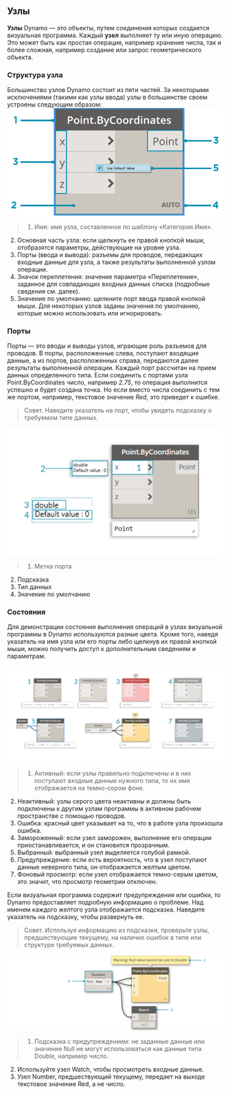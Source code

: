

## Узлы

**Узлы** Dynamo — это объекты, путем соединения которых создается визуальная программа. Каждый **узел** выполняет ту или иную операцию. Это может быть как простая операция, например хранение числа, так и более сложная, например создание или запрос геометрического объекта.

### Структура узла

Большинство узлов Dynamo состоит из пяти частей. За некоторыми исключениями (такими как узлы ввода) узлы в большинстве своем устроены следующим образом: ![Устройство узла Point.ByCoordinates](images/3-1/00-AnatomyOfANode.png)

> 1. Имя: имя узла, составленное по шаблону «Категория.Имя».
2. Основная часть узла: если щелкнуть ее правой кнопкой мыши, отобразятся параметры, действующие на уровне узла.
3. Порты (ввода и вывода): разъемы для проводов, передающих входные данные для узла, а также результаты выполненной узлом операции.
4. Значок переплетения: значение параметра «Переплетение», заданное для совпадающих входных данных списка (подробные сведения см. далее).
5. Значение по умолчанию: щелкните порт ввода правой кнопкой мыши. Для некоторых узлов заданы значения по умолчанию, которые можно использовать или игнорировать.

### Порты

Порты — это вводы и выводы узлов, играющие роль разъемов для проводов. В порты, расположенные слева, поступают входящие данные, а из портов, расположенных справа, передаются далее результаты выполненной операции. Каждый порт рассчитан на прием данных определенного типа. Если соединить с портами узла Point.ByCoordinates число, например *2.75*, то операция выполнится успешно и будет создана точка. Но если вместо числа соединить с тем же портом, например, текстовое значение *Red*, это приведет к ошибке.

> Совет. Наведите указатель на порт, чтобы увидеть подсказку о требуемом типе данных.

![Метки портов: Point.ByCoordinates](images/3-1/01-Ports.png)

> 1. Метка порта
2. Подсказка
3. Тип данных
4. Значение по умолчанию

### Состояния

Для демонстрации состояния выполнения операций в узлах визуальной программы в Dynamo используются разные цвета. Кроме того, наведя указатель на имя узла или его порты либо щелкнув их правой кнопкой мыши, можно получить доступ к дополнительным сведениям и параметрам.

![Состояния](images/3-1/02-States2.png)

> 1. Активный: если узлы правильно подключены и в них поступают входные данные нужного типа, то их имя отображается на темно-сером фоне.
2. Неактивный: узлы серого цвета неактивны и должны быть подключены к другим узлам программы в активном рабочем пространстве с помощью проводов.
3. Ошибка: красный цвет указывает на то, что в работе узла произошла ошибка.
4. Замороженный: если узел заморожен, выполнение его операции приостанавливается, и он становится прозрачным.
5. Выбранный: выбранный узел выделяется голубой рамкой.
6. Предупреждение: если есть вероятность, что в узел поступают данные неверного типа, он отображается желтым цветом.
7. Фоновый просмотр: если узел отображается темно-серым цветом, это значит, что просмотр геометрии отключен.

Если визуальная программа содержит предупреждения или ошибки, то Dynamo предоставляет подробную информацию о проблеме. Над именем каждого желтого узла отображается подсказка. Наведите указатель на подсказку, чтобы развернуть ее.

> Совет. Используя информацию из подсказки, проверьте узлы, предшествующие текущему, на наличие ошибок в типе или структуре требуемых данных.

![Подсказка об ошибках в узле](images/3-1/03-WarningTooltip.jpg)

> 1. Подсказка с предупреждением: не заданные данные или значение Null не могут использоваться как данные типа Double, например число.
2. Используйте узел Watch, чтобы просмотреть входные данные.
3. Узел Number, предшествующий текущему, передает на выходе текстовое значение Red, а не число.

